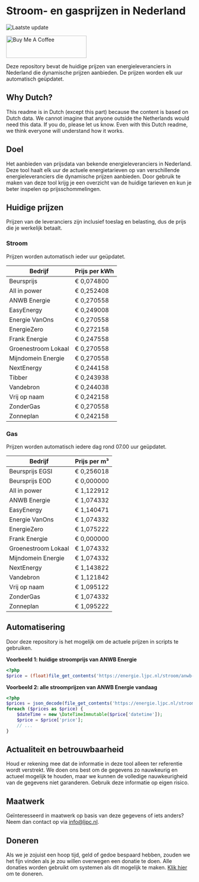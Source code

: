 # Stroom- en gasprijzen in Nederland

![Laatste update](https://img.shields.io/badge/laatste%20update-2024--03--12%2006%3A00%20CET-brightgreen)

<a href="https://www.buymeacoffee.com/Lars-" target="_blank"><img src="https://cdn.buymeacoffee.com/buttons/v2/default-orange.png" alt="Buy Me A Coffee" height="60" style="height: 60px !important;width: 217px !important;" ></a>

Deze repository bevat de huidige prijzen van energieleveranciers in Nederland die dynamische prijzen aanbieden. De prijzen worden elk uur automatisch geüpdatet.

## Why Dutch?

This readme is in Dutch (except this part) because the content is based on Dutch data. We cannot imagine that anyone outside the Netherlands would need this data. If you do, please let us know. Even with this Dutch readme, we think
everyone will understand how it works.

## Doel

Het aanbieden van prijsdata van bekende energieleveranciers in Nederland. Deze tool haalt elk uur de actuele energietarieven op van verschillende energieleveranciers die dynamische prijzen aanbieden. Door gebruik te maken van deze tool
krijg je een overzicht van de huidige tarieven en kun je beter inspelen op prijsschommelingen.

## Huidige prijzen

Prijzen van de leveranciers zijn inclusief toeslag en belasting, dus de prijs die je werkelijk betaalt.

### Stroom

Prijzen worden automatisch ieder uur geüpdatet.

 Bedrijf | Prijs per kWh 
---------|---------------
Beursprijs | € 0,074800
All in power | € 0,252408
ANWB Energie | € 0,270558
EasyEnergy | € 0,249008
Energie VanOns | € 0,270558
EnergieZero | € 0,272158
Frank Energie | € 0,247558
Groenestroom Lokaal | € 0,270558
Mijndomein Energie | € 0,270558
NextEnergy | € 0,244158
Tibber | € 0,243938
Vandebron | € 0,244038
Vrij op naam | € 0,242158
ZonderGas | € 0,270558
Zonneplan | € 0,242158


### Gas

Prijzen worden automatisch iedere dag rond 07.00 uur geüpdatet.

 Bedrijf | Prijs per m³ 
---------|--------------
Beursprijs EGSI | € 0,256018
Beursprijs EOD | € 0,000000
All in power | € 1,122912
ANWB Energie | € 1,074332
EasyEnergy | € 1,140471
Energie VanOns | € 1,074332
EnergieZero | € 1,075222
Frank Energie | € 0,000000
Groenestroom Lokaal | € 1,074332
Mijndomein Energie | € 1,074332
NextEnergy | € 1,143822
Vandebron | € 1,121842
Vrij op naam | € 1,095122
ZonderGas | € 1,074332
Zonneplan | € 1,095222


## Automatisering

Door deze repository is het mogelijk om de actuele prijzen in scripts te gebruiken.

**Voorbeeld 1: huidige stroomprijs van ANWB Energie**

```php
<?php
$price = (float)file_get_contents('https://energie.ljpc.nl/stroom/anwb-energie-nu.txt');

```

**Voorbeeld 2: alle stroomprijzen van ANWB Energie vandaag**

```php
<?php
$prices = json_decode(file_get_contents('https://energie.ljpc.nl/stroom/all-in-power-vandaag.json'),true);
foreach ($prices as $price) {
    $dateTime = new \DateTimeImmutable($price['datetime']);
    $price = $price['price'];
    // ...
}
```

## Actualiteit en betrouwbaarheid

Houd er rekening mee dat de informatie in deze tool alleen ter referentie wordt verstrekt. We doen ons best om de gegevens zo nauwkeurig en actueel mogelijk te houden, maar we kunnen de volledige nauwkeurigheid van de gegevens niet
garanderen. Gebruik deze informatie op eigen risico.

## Maatwerk

Geïnteresseerd in maatwerk op basis van deze gegevens of iets anders? Neem dan contact op
via [info@ljpc.nl](mailto:info@ljpc.nl?subject=Energie%20prijzen).

## Doneren

Als we je zojuist een hoop tijd, geld of gedoe bespaard hebben, zouden we het fijn vinden als je zou willen overwegen een
donatie te doen. Alle donaties worden gebruikt om systemen als dit mogelijk te
maken. [Klik hier](https://www.buymeacoffee.com/Lars-) om te doneren.

